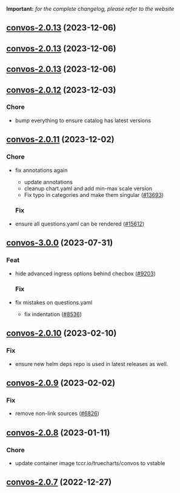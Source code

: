 **Important:**
*for the complete changelog, please refer to the website*





## [convos-2.0.13](https://github.com/truecharts/charts/compare/convos-2.0.12...convos-2.0.13) (2023-12-06)




## [convos-2.0.13](https://github.com/truecharts/charts/compare/convos-2.0.12...convos-2.0.13) (2023-12-06)




## [convos-2.0.13](https://github.com/truecharts/charts/compare/convos-2.0.12...convos-2.0.13) (2023-12-06)




## [convos-2.0.12](https://github.com/truecharts/charts/compare/convos-2.0.11...convos-2.0.12) (2023-12-03)

### Chore

- bump everything to ensure catalog has latest versions
  
  


## [convos-2.0.11](https://github.com/truecharts/charts/compare/convos-3.0.0...convos-2.0.11) (2023-12-02)

### Chore

- fix annotations again
  - update annotations
  - cleanup chart.yaml and add min-max scale version
  - Fix typo in categories and make them singular ([#13693](https://github.com/truecharts/charts/issues/13693))
  
  ### Fix

- ensure all questions.yaml can be rendered ([#15612](https://github.com/truecharts/charts/issues/15612))
  
  











## [convos-3.0.0](https://github.com/truecharts/charts/compare/convos-2.0.10...convos-3.0.0) (2023-07-31)

### Feat

- hide advanced ingress options behind checbox ([#9203](https://github.com/truecharts/charts/issues/9203))
  
  ### Fix

- fix mistakes on questions.yaml
  - fix indentation ([#8536](https://github.com/truecharts/charts/issues/8536))
  
  


## [convos-2.0.10](https://github.com/truecharts/charts/compare/convos-2.0.9...convos-2.0.10) (2023-02-10)

### Fix

- ensure new helm deps repo is used in latest releases as well.
  
  


## [convos-2.0.9](https://github.com/truecharts/charts/compare/convos-2.0.8...convos-2.0.9) (2023-02-02)

### Fix

- remove non-link sources ([#6826](https://github.com/truecharts/charts/issues/6826))
  
  


## [convos-2.0.8](https://github.com/truecharts/charts/compare/convos-2.0.7...convos-2.0.8) (2023-01-11)

### Chore

- update container image tccr.io/truecharts/convos to vstable
  
  


## [convos-2.0.7](https://github.com/truecharts/charts/compare/convos-2.0.6...convos-2.0.7) (2022-12-27)

